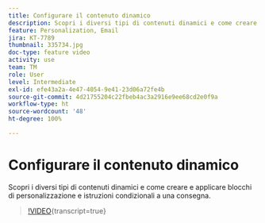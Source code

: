 ```yaml
---
title: Configurare il contenuto dinamico
description: Scopri i diversi tipi di contenuti dinamici e come creare e applicare blocchi di personalizzazione e istruzioni condizionali a una consegna.
feature: Personalization, Email
jira: KT-7789
thumbnail: 335734.jpg
doc-type: feature video
activity: use
team: TM
role: User
level: Intermediate
exl-id: efe43a2a-4e47-4054-9e41-23d06a72fe4b
source-git-commit: 4d21755204c22fbeb4ac3a2916e9ee68cd2e0f9a
workflow-type: ht
source-wordcount: '48'
ht-degree: 100%

---
```


# Configurare il contenuto dinamico

Scopri i diversi tipi di contenuti dinamici e come creare e applicare blocchi di personalizzazione e istruzioni condizionali a una consegna.

>[!VIDEO](https://video.tv.adobe.com/v/3452876?quality=12&learn=on&captions=ita){transcript=true}
